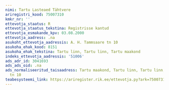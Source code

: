 ```yaml
---
nimi: Tartu Lasteaed Tähtvere
ariregistri_kood: 75007310
kmkr_nr: ''
ettevotja_staatus: R
ettevotja_staatus_tekstina: Registrisse kantud
ettevotja_esmakande_kpv: 03.08.2000
ettevotja_aadress: .na
asukoht_ettevotja_aadressis: A. H. Tammsaare tn 10
asukoha_ehak_kood: 8151
asukoha_ehak_tekstina: Tartu linn, Tartu linn, Tartu maakond
indeks_ettevotja_aadressis: '51006'
ads_adr_id: 3041693
ads_ads_oid: .na
ads_normaliseeritud_taisaadress: Tartu maakond, Tartu linn, Tartu linn, A. H. Tammsaare
  tn 10
teabesysteemi_link: https://ariregister.rik.ee/ettevotja.py?ark=75007310&ref=rekvisiidid
---
```

